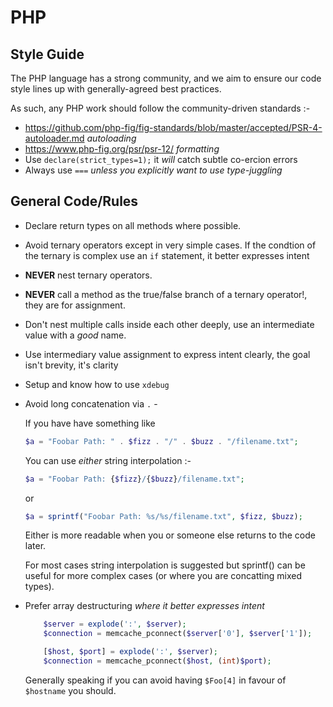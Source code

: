 # PHP

## Style Guide

The PHP language has a strong community, and we aim to ensure our code style
lines up with generally-agreed best practices. 

As such, any PHP work should follow the community-driven standards :-

* https://github.com/php-fig/fig-standards/blob/master/accepted/PSR-4-autoloader.md *autoloading*
* https://www.php-fig.org/psr/psr-12/ *formatting*
* Use `declare(strict_types=1);` it *will* catch subtle co-ercion errors
* Always use `===` *unless you explicitly want to use type-juggling*

## General Code/Rules

* Declare return types on all methods where possible.
* Avoid ternary operators except in very simple cases.
    If the condtion of the ternary is complex use an `if` statement, it better expresses intent
* **NEVER** nest ternary operators.
* **NEVER** call a method as the true/false branch of a ternary operator!, they are for assignment.
* Don't nest multiple calls inside each other deeply, use an intermediate value with a *good* name.
* Use intermediary value assignment to express intent clearly, the goal isn't brevity, it's clarity
* Setup and know how to use `xdebug`
* Avoid long concatenation via `.` -
    
    If you have have something like 

    ```php
    $a = "Foobar Path: " . $fizz . "/" . $buzz . "/filename.txt";
    ```

    You can use *either* string interpolation :-
    ```php
    $a = "Foobar Path: {$fizz}/{$buzz}/filename.txt";
    ```

    or

    ```php
    $a = sprintf("Foobar Path: %s/%s/filename.txt", $fizz, $buzz);
    ```

    Either is more readable when you or someone else returns to the code later.

    For most cases string interpolation is suggested but sprintf() can be useful for more complex cases (or where you are concatting mixed types).
* Prefer array destructuring *where it better expresses intent*
    ```php
        $server = explode(':', $server);
        $connection = memcache_pconnect($server['0'], $server['1']);

        [$host, $port] = explode(':', $server);
        $connection = memcache_pconnect($host, (int)$port);
    ```
    
    Generally speaking if you can avoid having `$Foo[4]` in favour of `$hostname` you should.